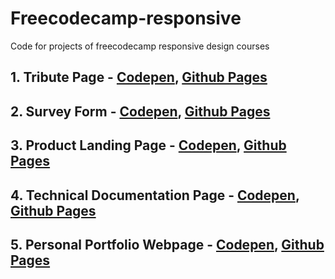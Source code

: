 # Freecodecamp-responsive
Code for projects of freecodecamp responsive design courses
## 1.  Tribute Page - [Codepen](https://codepen.io/daksh2k/full/OJgQpoQ), [Github Pages](https://daksh2k.github.io/fcc-responsive/tribute-page/)
## 2. Survey Form - [Codepen](https://codepen.io/daksh2k/full/xxrYjGN), [Github Pages](https://daksh2k.github.io/fcc-responsive/survey-form/)
## 3. Product Landing Page - [Codepen](https://codepen.io/daksh2k/full/OJgEJBe), [Github Pages](https://daksh2k.github.io/fcc-responsive/landing-page/)
## 4. Technical Documentation Page - [Codepen](https://codepen.io/daksh2k/full/gORKvxR), [Github Pages](https://daksh2k.github.io/fcc-responsive/tech-documentation/)
## 5. Personal Portfolio Webpage - [Codepen](https://codepen.io/daksh2k/full/rNwKJGb), [Github Pages](https://daksh2k.github.io/fcc-responsive/personal-portfolio/)
